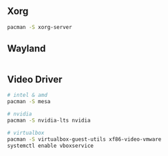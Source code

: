 
## Xorg

```sh
pacman -S xorg-server
```

## Wayland

```sh

```

## Video Driver

```sh
# intel & amd
pacman -S mesa

# nvidia
pacman -S nvidia-lts nvidia

# virtualbox
pacman -S virtualbox-guest-utils xf86-video-vmware
systemctl enable vboxservice
```
